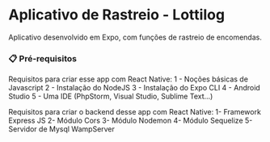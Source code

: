# Aplicativo de Rastreio - Lottilog

Aplicativo desenvolvido em Expo, com funções de rastreio de encomendas.

### 📋 Pré-requisitos

Requisitos para criar esse app com React Native:
1 - Noções básicas de Javascript
2 - Instalação do NodeJS
3 - Instalação do Expo CLI
4 - Android Studio
5 - Uma IDE (PhpStorm, Visual Studio, Sublime Text...)

Requisitos para criar o backend desse app com React Native:
1- Framework Express JS
2- Módulo Cors
3- Módulo Nodemon
4- Módulo Sequelize
5- Servidor de Mysql WampServer
